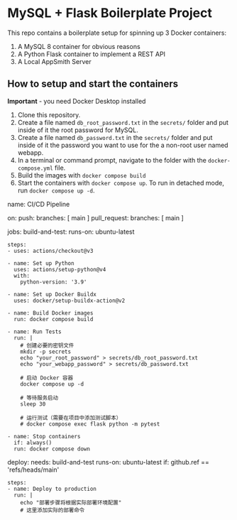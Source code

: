 # MySQL + Flask Boilerplate Project

This repo contains a boilerplate setup for spinning up 3 Docker containers: 
1. A MySQL 8 container for obvious reasons
1. A Python Flask container to implement a REST API
1. A Local AppSmith Server

## How to setup and start the containers
**Important** - you need Docker Desktop installed

1. Clone this repository.  
1. Create a file named `db_root_password.txt` in the `secrets/` folder and put inside of it the root password for MySQL. 
1. Create a file named `db_password.txt` in the `secrets/` folder and put inside of it the password you want to use for the a non-root user named webapp. 
1. In a terminal or command prompt, navigate to the folder with the `docker-compose.yml` file.  
1. Build the images with `docker compose build`
1. Start the containers with `docker compose up`.  To run in detached mode, run `docker compose up -d`. 

name: CI/CD Pipeline

on:
  push:
    branches: [ main ]
  pull_request:
    branches: [ main ]

jobs:
  build-and-test:
    runs-on: ubuntu-latest
    
    steps:
    - uses: actions/checkout@v3
    
    - name: Set up Python
      uses: actions/setup-python@v4
      with:
        python-version: '3.9'
        
    - name: Set up Docker Buildx
      uses: docker/setup-buildx-action@v2
        
    - name: Build Docker images
      run: docker compose build
      
    - name: Run Tests
      run: |
        # 创建必要的密钥文件
        mkdir -p secrets
        echo "your_root_password" > secrets/db_root_password.txt
        echo "your_webapp_password" > secrets/db_password.txt
        
        # 启动 Docker 容器
        docker compose up -d
        
        # 等待服务启动
        sleep 30
        
        # 运行测试（需要在项目中添加测试脚本）
        # docker compose exec flask python -m pytest
        
    - name: Stop containers
      if: always()
      run: docker compose down

  deploy:
    needs: build-and-test
    runs-on: ubuntu-latest
    if: github.ref == 'refs/heads/main'
    
    steps:
    - name: Deploy to production
      run: |
        echo "部署步骤将根据实际部署环境配置"
        # 这里添加实际的部署命令


